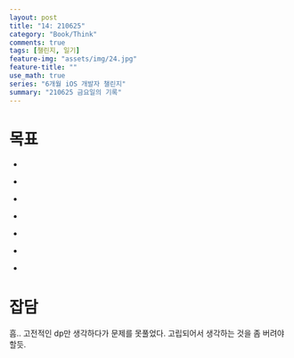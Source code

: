 ```yaml
---
layout: post
title: "14: 210625"
category: "Book/Think"
comments: true
tags: [챌린지, 일기]
feature-img: "assets/img/24.jpg"
feature-title: ""
use_math: true
series: "6개월 iOS 개발자 챌린지"
summary: "210625 금요일의 기록"
---
```




# 목표
* ~~~약먹기~~~
* ~~~디스크 컨트롤러 다시 풀기~~~
* ~~~시간 잡고 알고리즘 문제 3문제 2시간~~~
* ~~~iOS 강의 듣고 PR - 오토레이아웃 코드로 하는 거 듣기~~~
* ~~~1단계 강의 뷰 코드로 만들어서 해보기~~~
* ~~~Swift 강좌 - 프로토콜, 작성~~~
* ~~~1일 1커밋~~~


# 잡담

흠.. 고전적인 dp만 생각하다가 문제를 못풀었다. 고립되어서 생각하는 것을 좀 버려야 할듯.




